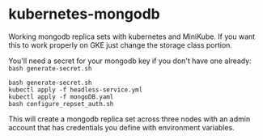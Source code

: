 # kubernetes-mongodb
Working mongodb replica sets with kubernetes and MiniKube.
If you want this to work properly on GKE just change the storage class portion.


You'll need a secret for your mongodb key if you don't have one already: `bash generate-secret.sh`

```
bash generate-secret.sh
kubectl apply -f headless-service.yml
kubectl apply -f mongoDB.yaml
bash configure_repset_auth.sh
```

This will create a mongodb replica set across three nodes with an admin account that has credentials you define with environment variables.
